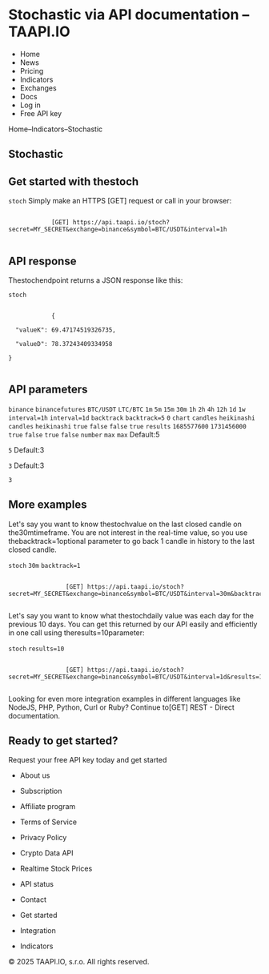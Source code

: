 # Stochastic via API documentation – TAAPI.IO

- Home
- News
- Pricing
- Indicators
- Exchanges
- Docs
- Log in
- Free API key

Home–Indicators–Stochastic


## Stochastic

## Get started with thestoch
`stoch` Simply make an HTTPS [GET] request or call in your browser:


```

			[GET] https://api.taapi.io/stoch?secret=MY_SECRET&exchange=binance&symbol=BTC/USDT&interval=1h
		
```

## API response
Thestochendpoint returns a JSON response like this:

`stoch` 
```

			{
  "valueK": 69.47174519326735,
  "valueD": 78.37243409334958
}
		
```

## API parameters
`binance` `binancefutures` `BTC/USDT` `LTC/BTC` `1m` `5m` `15m` `30m` `1h` `2h` `4h` `12h` `1d` `1w` `interval=1h` `interval=1d` `backtrack` `backtrack=5` `0` `chart` `candles` `heikinashi` `candles` `heikinashi` `true` `false` `false` `true` `results` `1685577600` `1731456000` `true` `false` `true` `false` `number` `max` `max` Default:5

`5` Default:3

`3` Default:3

`3` 
## More examples
Let's say you want to know thestochvalue on the last closed candle on the30mtimeframe. You are not interest in the real-time value, so you use thebacktrack=1optional parameter to go back 1 candle in history to the last closed candle.

`stoch` `30m` `backtrack=1` 
```

				[GET] https://api.taapi.io/stoch?secret=MY_SECRET&exchange=binance&symbol=BTC/USDT&interval=30m&backtrack=1
			
```
Let's say you want to know what thestochdaily value was each day for the previous 10 days. You can get this returned by our API easily and efficiently in one call using theresults=10parameter:

`stoch` `results=10` 
```

				[GET] https://api.taapi.io/stoch?secret=MY_SECRET&exchange=binance&symbol=BTC/USDT&interval=1d&results=10
			
```
Looking for even more integration examples in different languages like NodeJS, PHP, Python, Curl or Ruby? Continue to[GET] REST - Direct documentation.


## Ready to get started?
Request your free API key today and get started

- About us
- Subscription
- Affiliate program
- Terms of Service
- Privacy Policy
- Crypto Data API
- Realtime Stock Prices
- API status
- Contact

- Get started
- Integration
- Indicators

© 2025 TAAPI.IO, s.r.o. All rights reserved.

